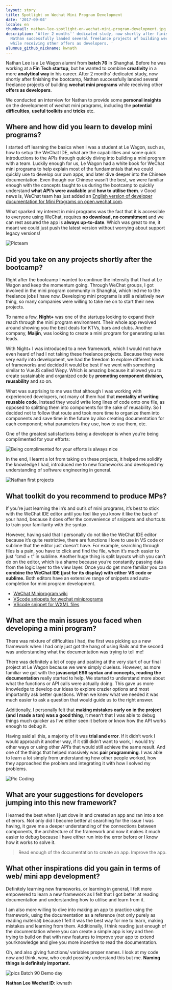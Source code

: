 ```yaml
---
layout: story
title: Spotlight on Wechat Mini Program Development
date: '2017-09-04'
locale: en
thumbnail: nathan-lee-spotlight-on-wechat-mini-program-development.jpg
description: 'After 2 months'' dedicated study, now shortly after finishing the bootcamp,
  Nathan successfully landed several freelance projects of building wechat mini programs
  while receiving other offers as developers. '
alumnus_github_nickname: kwnath
---
```


Nathan Lee is a Le Wagon alumni from **batch 76** in Shanghai. Before he was working at a **Fin Tech startup**, but he wanted to combine **creativity** in a more **analytical way** in his career. After 2 months' dedicated study, now shortly after finishing the bootcamp, Nathan successfully landed several freelance projects of building **wechat mini programs** while receiving other **offers as developers**.

We conducted an interview for Nathan to provide some **personal insights** on the development of wechat mini programs, including the **potential difficulties**, **useful toolkits** and **tricks** etc.

## Where and how did you learn to develop mini programs?

I started off learning the basics when I was a student at Le Wagon, such as, how to setup the WeChat IDE, what are the capabilities and some quick introductions to the APIs through quickly diving into building a mini program with a team. Luckily enough for us, Le Wagon had a white book for WeChat mini programs to help explain most of the fundamentals that we could quickly use to develop our own apps, and later dive deeper into the Chinese documentation. Even though our Chinese wasn’t the best, we were familiar enough with the concepts taught to us during the bootcamp to quickly understand **what API’s were available** and **how to utilise them**.
v
Good news is, WeChat team has just added an [English version of developer documentation for Mini Programs on open.wechat.com](http://open.wechat.com/cgi-bin/newreadtemplate?t=overseas_open/index).

What sparked my interest in mini programs was the fact that it is accessible to everyone using WeChat, requires **no download, no commitment** and we can rest assured the app is **always up-to-date**. Which was great to me, it meant we could just push the latest version without worrying about support legacy versions!

![Picteam](https://mmbiz.qpic.cn/mmbiz_png/qeODRF2RsrYNJ7A7sOx3JZvAEpYJXFmwVHLvLJmtYFOaxfoNvEiax5V6PqaA7VibbdfP2zySYmAPJG5kWIfMFiaiaA/0?wx_fmt=png)


## Did you take on any projects shortly after the bootcamp?

Right after the bootcamp I wanted to continue the intensity that I had at Le Wagon and keep the momentum going.  Through WeChat groups, I got involved in the mini program community in Shanghai, which led me to the freelance jobs I have now. Developing mini programs is still a relatively new thing, so many companies were willing to take me on to start their new projects.

To name a few, **Night+** was one of the startups looking to expand their reach through the mini program environment. Their whole app revolved around showing you the best deals for KTVs, bars and clubs. Another company, **Maijin**, was looking to create a mini program for generating sales leads.

With Night+ I was introduced to a new framework, which I would not have even heard of had I not taking these freelance projects. Because they were very early into development, we had the freedom to explore different kinds of frameworks and decided it would be best if we went with something similar to VueJS called Wepy.  Which is amazing because it allowed you to create sustainable and organized code by **promoting component division, reusability** and so on.

What was surprising to me was that although I was working with experienced developers, not many of them had that **mentality of writing reusable code**. Instead they would write long lines of code onto one file, as opposed to splitting them into components for the sake of reusability. So I decided not to follow that route and took more time to organize them into components and save time in the future by also creating documentation for each component; what parameters they use, how to use them, etc.

One of the greatest satisfactions being a developer is when you’re being complimented for your efforts:

![Being complimented for your efforts is always nice](https://raw.githubusercontent.com/lewagon/www-images/master/testimonials/nathanlee/nathan-lee-messaging.jpg)

In the end, I learnt a lot from taking on these projects, it helped me solidify the knowledge I had, introduced me to new frameworks and developed my understanding of  software engineering in general.

![Nathan first projects](https://raw.githubusercontent.com/lewagon/www-images/master/testimonials/nathanlee/nathan-lee-apps.jpg)

## What toolkit do you recommend to produce MPs?

If you’re just learning the in’s and out’s of mini programs, it’s best to stick with the WeChat IDE editor until you feel like you know it like the back of your hand, because it does offer the convenience of snippets and shortcuts to train your familiarity with the syntax.

However, having said that I personally do not like the WeChat IDE editor because it’s quite restrictive, there are functions I love to use in VS code or sublime that the editor just doesn’t have. For example, searching through files is a pain, you have to click and find the file, when it’s much easier to just “cmd + t“ in sublime. Another huge thing is split layouts which you can’t do on the editor, which is a shame because you’re constantly passing data from the logic layer to the view layer. Once you do get more familiar you can **combine the WeChat IDE (just for its display) with either VS code or sublime.** Both editors have an extensive range of snippets and auto-completion for mini program development.

- [WeChat Miniprogram wiki](https://github.com/apelegri/wechat-miniprogram-whitebook)
- [VScode snippets for wechat miniprograms](https://marketplace.visualstudio.com/items?itemName=qinjia.vscode-wechat)
- [VScode snippet for WXML files](https://marketplace.visualstudio.com/items?itemName=coderfee.vscode-wxml)

## What are the main issues you faced when developing a mini program?

There was mixture of difficulties I had, the first was picking up a new framework when I had only just got the hang of using Rails and the second was understanding what the documentation was trying to tell me!

There was definitely a lot of copy and pasting at the very start of our final project at Le Wagon because we were simply clueless. However, as more familiar we got with the **javascript ES6 syntax and concepts, reading the documentation** really started to help. We started to understand more about what the functions or API calls were actually doing. This gave us more knowledge to develop our ideas to explore crazier options and most importantly ask better questions. When we knew what we needed it was much easier to ask a question that would guide us to the right answer.

Additionally, I personally felt that **making mistakes early on in the project (and I made a ton) was a good thing**, it mean’t that I was able to debug things much quicker as I’ve either seen it before or know how the API works enough to debug it.

Having said all this, a majority of it was **trial and error**. If it didn’t work I would approach it another way, if it still didn’t want to work, I would try other ways or using other API’s that would still achieve the same result. And one of the things that helped massively was **pair programming**. I was able to learn a lot simply from understanding how other people worked, how they approached the problem and integrating it with how I solved my problems.

![Pic Coding](https://mmbiz.qpic.cn/mmbiz_jpg/qeODRF2RsrYwsyvhNGJFTiagE4ADrF6gfsaboxNItJhNeSsgky9TMLKtxLHMASY2cCbRAPS3r11sX2ib5TBIeHQQ/0?wx_fmt=jpeg)

## What are your suggestions for developers jumping into this new framework?

I learned the best when I just dove in and created an app and ran into a ton of errors. Not only did I become better at searching for the issue I was having, it gave me a deeper understanding of the connections between components, the architecture of the framework and now it makes it much easier to debug because I have either run into the error before or I know how it works to solve it.

> Read  enough of the documentation to create an app. Improve the app.

## What other inspirations did you gain in terms of web/ mini app development?

Definitely learning new frameworks, or learning in general, I felt more empowered to learn a new framework as I felt that I got better at reading documentation and understanding how to utilise and learn from it.

I am also more willing to dive into making an app to practice using the framework, using the documentation as a reference (not only purely as reading material) because I felt it was the best way for me to learn, making mistakes and learning from them. Additionally, I think reading just enough of the documentation where you can create a simple app is key and then trying to build on that with new features to improve your app to extend yourknowledge and give you more incentive to read the documentation.

Oh, and also giving functions/ variables proper names. I look at my code now and think, wow, who could possibly understand this but me. **Naming things is definitely important.**

![pics Batch 90 Demo day](https://mmbiz.qpic.cn/mmbiz_jpg/qeODRF2RsrYUZicMicnrVZ7JeGXYf3VfUrOZdeEF3OTicAzmACm6lFdNE90Iaib0dYCPyntyzWrEibD9DkOAibmGKibHw/0?wx_fmt=jpeg)

**Nathan Lee Wechat ID**: kwnath